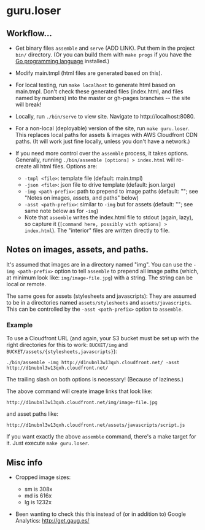 # guru.loser

## Workflow...

- Get binary files `assemble` and `serve` (ADD LINK).  Put them in the project
  `bin/` directory.  (Or you can build them with `make progs` if you have the
  [Go programming language](http://golang.org) installed.)

- Modify main.tmpl (html files are generated based on this).

- For local testing, run `make localhost` to generate html based on main.tmpl.
  Don't check these generated files (index.html, and files named by numbers)
  into the master or gh-pages branches -- the site will break!

- Locally, run `./bin/serve` to view site.  Navigate to http://localhost:8080.

- For a non-local (deployable) version of the site, run `make guru.loser`.
  This replaces local paths for assets & images with AWS Cloudfront CDN paths.
  (It will work just fine locally, unless you don't have a network.)

- If you need more control over the `assemble` process, it takes options.
  Generally, running `./bin/assemble [options] > index.html` will re-create all
  html files.  Options are:

  - `-tmpl <file>`: template file (default: main.tmpl)
  - `-json <file>`: json file to drive template (default: json.large)
  - `-img <path-prefix>`: path to prepend to image paths (default: ""; see
    "Notes on images, assets, and paths" below)
  - `-asst <path-prefix>`: similar to `-img` but for assets (default: ""; see
    same note below as for `-img`)
  - Note that `assemble` writes the index.html file to stdout (again, lazy), so
    capture it (`[command here, possibly with options] > index.html`).  The
    "interior" files are written directly to file.

## Notes on images, assets, and paths.

It's assumed that images are in a directory named "img".  You can use the `-img
<path-prefix>` option to tell `assemble` to prepend all image paths (which, at
minimum look like: `img/image-file.jpg`) with a string.  The string can be
local or remote.

The same goes for assets (stylesheets and javascripts): They are assumed to be
in a directories named `assets/stylesheets` and `assets/javascripts`.  This can
be controlled by the `-asst <path-prefix>` option to `assemble`.

### Example

To use a Cloudfront URL (and again, your S3 bucket must be set up with the
right directories for this to work: `BUCKET/img` and
`BUCKET/assets/{stylesheets,javascripts}`):

`./bin/assemble -img http://d1nubnl3w13qxh.cloudfront.net/ -asst http://d1nubnl3w13qxh.cloudfront.net/`

The trailing slash on both options is necessary!  (Because of laziness.)

The above command will create image links that look like:

`http://d1nubnl3w13qxh.cloudfront.net/img/image-file.jpg`

and asset paths like:

`http://d1nubnl3w13qxh.cloudfront.net/assets/javascripts/script.js`

If you want exactly the above `assemble` command, there's a make target for it.
Just execute `make guru.loser`.

## Misc info

- Cropped image sizes:

  - sm is 308x
  - md is 616x
  - lg is 1232x

- Been wanting to check this this instead of (or in addition to) Google
  Analytics: http://get.gaug.es/
